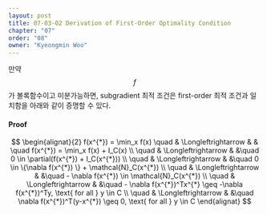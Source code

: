```yaml
---
layout: post
title: 07-03-02 Derivation of First-Order Optimality Condition
chapter: "07"
order: "08"
owner: "Kyeongmin Woo"
---
```


만약 $$f$$가 볼록함수이고 미분가능하면, subgradient 최적 조건은 first-order 최적 조건과 일치함을 아래와 같이 증명할 수 있다. 

#### Proof
>
$$
\begin{alignat}{2}
f(x^{*}) = \min_x f(x)  \quad & \Longleftrightarrow & & \quad f(x^{*}) = \min_x f(x) + I_C(x) \\
                      \quad & \Longleftrightarrow & &\quad 0 \in \partial(f(x^{*}) + I_C(x^{*})) \\
                      \quad & \Longleftrightarrow & &\quad 0 \in \{\nabla f(x^{*}) \} + \mathcal{N}_C(x^{*}) \\
                      \quad & \Longleftrightarrow & &\quad - \nabla f(x^{*}) \in \mathcal{N}_C(x^{*}) \\
                      \quad & \Longleftrightarrow & &\quad - \nabla f(x^{*})^Tx^{*} \geq -\nabla f(x^{*})^Ty, \text{ for all }  y \in C \\                      
					  \quad & \Longleftrightarrow & &\quad \nabla f(x^{*})^T(y-x^{*}) \geq 0, \text{ for all } y \in C 
\end{alignat}
$$